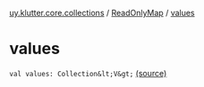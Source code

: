 [uy.klutter.core.collections](../index.md) / [ReadOnlyMap](index.md) / [values](.)


# values
`val values: Collection&lt;V&gt;` [(source)](https://github.com/kohesive/klutter/blob/master/core-jdk6/src/main/kotlin/uy/klutter/core/common/Immutable.kt#L170)


